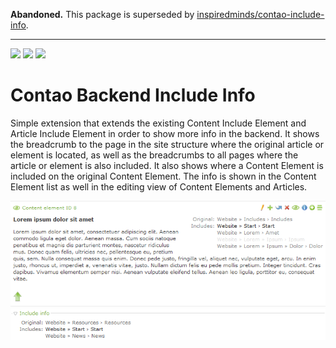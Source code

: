 __Abandoned.__ This package is superseded by [inspiredminds/contao-include-info](https://github.com/inspiredminds/contao-include-info).

<hr>

[![](https://img.shields.io/maintenance/yes/2017.svg)](https://github.com/fritzmg/contao-be-include-info)
[![](https://img.shields.io/packagist/v/fritzmg/contao-be-include-info.svg)](https://packagist.org/packages/fritzmg/contao-be-include-info)
[![](https://img.shields.io/packagist/dt/fritzmg/contao-be-include-info.svg)](https://packagist.org/packages/fritzmg/contao-be-include-info)

Contao Backend Include Info
===================

Simple extension that extends the existing Content Include Element and Article Include Element in order to show more info in the backend. It shows the breadcrumb to the page in the site structure where the original article or element is located, as well as the breadcrumbs to all pages where the article or element is also included. It also shows where a Content Element is included on the original Content Element. The info is shown in the Content Element list as well in the editing view of Content Elements and Articles.

![Content element](https://raw.githubusercontent.com/fritzmg/contao-be-include-info/master/includes.png)
![DCA](https://raw.githubusercontent.com/fritzmg/contao-be-include-info/master/dca.png)
